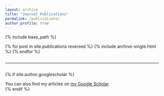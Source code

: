 ```yaml
---
layout: archive
title: "Journal Publications"
permalink: /publications/
author_profile: true
---
```


{% include base_path %}

{% for post in site.publications reversed %}
  {% include archive-single.html %}
{% endfor %}

<hr style="border-top: 1px solid #ccc; margin: 2em 0;">

{% if site.author.googlescholar %}
  <div class="wordwrap">You can also find my articles on <a href="{{site.author.googlescholar}}">my Google Scholar</a>.</div>
{% endif %}